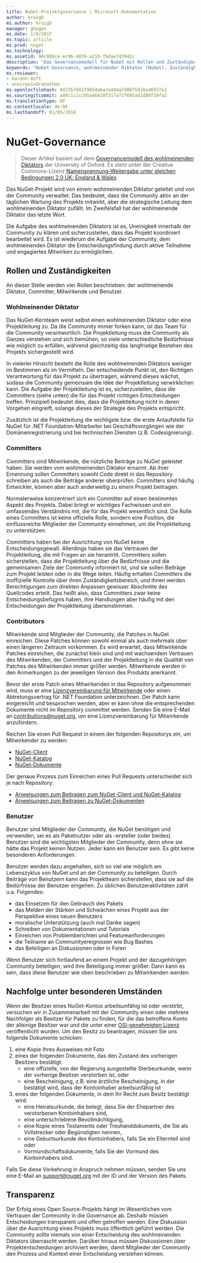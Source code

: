 ```yaml
---
title: NuGet-Projektgovernance | Microsoft-Dokumentation
author: kraigb
ms.author: kraigb
manager: ghogen
ms.date: 1/9/2017
ms.topic: article
ms.prod: nuget
ms.technology: 
ms.assetid: 94c088ce-ec96-4876-a210-fbdae743942c
description: "Das Governancemodell für NuGet mit Rollen und Zuständigkeiten von Committern, Mitwirkenden und Benutzern."
keywords: "NuGet-Governance, wohlmeinender Diktator (NuGet), Zuständigkeiten von Committern, Zuständigkeiten von Mitwirkenden, Zuständigkeiten von Benutzern"
ms.reviewer:
- karann-msft
- unniravindranathan
ms.openlocfilehash: 0437b7d41f965da6a7ad44a7d0675916ed655fe1
ms.sourcegitcommit: a40c1c1cc05a46410f317a72f695ad1d80f39fa2
ms.translationtype: HT
ms.contentlocale: de-DE
ms.lasthandoff: 01/05/2018
---
```

# <a name="nuget-governance"></a>NuGet-Governance

> Dieser Artikel basiert auf dem [Governancemodell des wohlmeinenden Diktators](http://www.oss-watch.ac.uk/resources/benevolentdictatorgovernancemodel) der University of Oxford. Es steht unter der Creative Commons-Lizenz [Namensnennung-Weitergabe unter gleichen Bedingungen 2.0 UK: England & Wales](http://creativecommons.org/licenses/by-sa/2.0/uk/).

Das NuGet-Projekt wird von einem wohlmeinenden Diktator geleitet und von der Community verwaltet. Das bedeutet, dass die Community aktiv an der täglichen Wartung des Projekts mitwirkt, aber die strategische Leitung dem wohlmeinenden Diktator zufällt. Im Zweifelsfall hat der wohlmeinende Diktator das letzte Wort.

Die Aufgabe des wohlmeinenden Diktators ist es, Uneinigkeit innerhalb der Community zu klären und sicherzustellen, dass das Projekt koordiniert bearbeitet wird. Es ist wiederum die Aufgabe der Community, dem wohlmeinenden Diktator die Entscheidungsfindung durch aktive Teilnahme und engagiertes Mitwirken zu ermöglichen.

## <a name="roles-and-responsibilities"></a>Rollen und Zuständigkeiten

An dieser Stelle werden vier Rollen beschrieben: der wohlmeinende Diktator, Committer, Mitwirkende und Benutzer.

### <a name="benevolent-dictator"></a>Wohlmeinender Diktator

Das NuGet-Kernteam weist selbst einen wohlmeinenden Diktator oder eine Projektleitung zu. Da die Community immer forken kann, ist das Team für die Community verantwortlich. Die Projektleitung muss die Community als Ganzes verstehen und sich bemühen, so viele unterschiedliche Bedürfnisse wie möglich zu erfüllen, während gleichzeitig das langfristige Bestehen des Projekts sichergestellt wird.

In vielerlei Hinsicht besteht die Rolle des wohlmeinenden Diktators weniger im Bestimmen als im Vermitteln. Der entscheidende Punkt ist, den Richtigen Verantwortung für das Projekt zu übertragen, während dieses wächst, sodass die Community gemeinsam die Idee der Projektleitung verwirklichen kann. Die Aufgabe der Projektleitung ist es, sicherzustellen, dass die Committers (siehe unten) die für das Projekt richtigen Entscheidungen treffen. Prinzipiell bedeutet dies, dass die Projektleitung nicht in deren Vorgehen eingreift, solange dieses der Strategie des Projekts entspricht.

Zusätzlich ist die Projektleitung die wichtigste bzw. die erste Anlaufstelle für NuGet für .NET Foundation-Mitarbeiter bei Geschäftsvorgängen wie der Domänenregistrierung und bei technischen Diensten (z.B. Codesignierung).

### <a name="committers"></a>Committers

Committers sind Mitwirkende, die nützliche Beiträge zu NuGet geleistet haben. Sie werden vom wohlmeinenden Diktator ernannt. Ab ihrer Ernennung sollen Committers sowohl Code direkt in das Repository schreiben als auch die Beiträge anderer überprüfen. Committers sind häufig Entwickler, können aber auch anderweitig zu einem Projekt beitragen.

Normalerweise konzentriert sich ein Committer auf einen bestimmten Aspekt des Projekts. Dabei bringt er wichtiges Fachwissen und ein umfassendes Verständnis mit, die für das Projekt wesentlich sind. Die Rolle eines Committers ist keine offizielle Rolle, sondern eine Position, die einflussreiche Mitglieder der Community einnehmen, um die Projektleitung zu unterstützen.

Committers haben bei der Ausrichtung von NuGet keine Entscheidungsgewalt. Allerdings haben sie das Vertrauen der Projektleitung, die mit Fragen an sie herantritt. Committers sollen sicherstellen, dass die Projektleitung über die Bedürfnisse und die gemeinsamen Ziele der Community informiert ist, und sie sollen Beiträge zum Projekt leisten oder in die Wege leiten. Häufig erhalten Committers die inoffizielle Kontrolle über ihren Zuständigkeitsbereich, und ihnen werden Berechtigungen zum direkten Anpassen gewisser Abschnitte des Quellcodes erteilt. Das heißt also, dass Committers zwar keine Entscheidungsbefugnis haben, ihre Handlungen aber häufig mit den Entscheidungen der Projektleitung übereinstimmen.

### <a name="contributors"></a>Contributors

Mitwirkende sind Mitglieder der Community, die Patches in NuGet einreichen. Diese Patches können sowohl einmal als auch mehrmals über einen längeren Zeitraum vorkommen. Es wird erwartet, dass Mitwirkende Patches einreichen, die zunächst klein sind und mit wachsendem Vertrauen des Mitwirkenden, der Committers und der Projektleitung in die Qualität von Patches des Mitwirkenden immer größer werden. Mitwirkende werden in den Anmerkungen zu der jeweiligen Version des Produkts anerkannt.

Bevor der erste Patch eines Mitwirkenden in das Repository aufgenommen wird, muss er eine [Lizenzvereinbarung für Mitwirkende](http://en.wikipedia.org/wiki/Contributor_License_Agreement) oder einen Abtretungsvertrag für .NET Foundation unterzeichnen. Der Patch kann eingereicht und besprochen werden, aber er kann ohne die entsprechenden Dokumente nicht im Repository committet werden. Senden Sie eine E-Mail an [contributions@nuget.org](mailto:contributions@nuget.org), um eine Lizenzvereinbarung für Mitwirkende anzufordern.

Reichen Sie einen Pull Request in einem der folgenden Repositorys ein, um Mitwirkender zu werden:

- [NuGet-Client](https://github.com/NuGet/NuGet.Client)
- [NuGet-Katalog](https://github.com/nuget/nugetgallery)
- [NuGet-Dokumente](https://github.com/nuget/nugetdocs)

Der genaue Prozess zum Einreichen eines Pull Requests unterscheidet sich je nach Repository:

- [Anweisungen zum Beitragen zum NuGet-Client und NuGet-Katalog](https://github.com/NuGet/Home/wiki/Contributing-to-NuGet)
- [Anweisungen zum Beitragen zu NuGet-Dokumenten](https://github.com/NuGet/NuGetDocs/wiki/Contributing-to-NuGet-Documentation)

### <a name="users"></a>Benutzer

Benutzer sind Mitglieder der Community, die NuGet benötigen und verwenden, sei es als Paketnutzer oder als -ersteller (oder beides). Benutzer sind die wichtigsten Mitglieder der Community, denn ohne sie hätte das Projekt keinen Nutzen. Jeder kann ein Benutzer sein. Es gibt keine besonderen Anforderungen.

Benutzer werden dazu angehalten, sich so viel wie möglich am Lebenszyklus von NuGet und an der Community zu beteiligen. Durch Beiträge von Benutzern kann das Projektteam sicherstellen, dass sie auf die Bedürfnisse der Benutzer eingehen. Zu üblichen Benutzeraktivitäten zählt u.a. Folgendes:

- das Einsetzen für den Gebrauch des Pakets
- das Melden der Stärken und Schwächen eines Projekt aus der Perspektive eines neuen Benutzers
- moralische Unterstützung (auch mal Danke sagen)
- Schreiben von Dokumentationen und Tutorials
- Einreichen von Problemberichten und Featureanforderungen
- die Teilname an Communityereignissen wie Bug Bashes
- das Beteiligen an Diskussionen oder in Foren

Wenn Benutzer sich fortlaufend an einem Projekt und der dazugehörigen Community beteiligen, wird ihre Beteiligung immer größer. Dann kann es sein, dass diese Benutzer wie oben beschrieben zu Mitwirkenden werden.

## <a name="package-succession-under-special-circumstances"></a>Nachfolge unter besonderen Umständen
Wenn der Besitzer eines NuGet-Kontos arbeitsunfähig ist oder verstirbt, versuchen wir in Zusammenarbeit mit der Community einen oder mehrere Nachfolger als Besitzer für Pakete zu finden, für die das betroffene Konto der alleinige Besitzer war und die unter einer [OSI-genehmigten Lizenz](https://opensource.org/licenses/alphabetical) veröffentlicht wurden. Um den Besitz zu beantragen, müssen Sie uns folgende Dokumente schicken:

1.  eine Kopie Ihres Ausweises mit Foto
2.  eines der folgenden Dokumente, das den Zustand des vorherigen Besitzers bestätigt: 
    - eine offizielle, von der Regierung ausgestellte Sterbeurkunde, wenn der vorherige Besitzer verstorben ist, oder
    - eine Bescheinigung, z.B. eine ärztliche Bescheinigung, in der bestätigt wird, dass der Kontoinhaber arbeitsunfähig ist
3.  eines der folgenden Dokumente, in dem Ihr Recht zum Besitz bestätigt wird: 
    - eine Heiratsurkunde, die belegt, dass Sie der Ehepartner des verstorbenen Kontoinhabers sind,
    - eine unterschriebene Bevollmächtigung,
    - eine Kopie eines Testaments oder Treuhanddokuments, die Sie als Vollstrecker oder Begünstigten nennen,
    - eine Geburtsurkunde des Kontoinhabers, falls Sie ein Elternteil sind oder
    - Vormundschaftsdokumente, falls Sie der Vormund des Kontoinhabers sind.
    
Falls Sie diese Vorkehrung in Anspruch nehmen müssen, senden Sie uns eine E-Mail an [support@nuget.org](mailto:support@nuget.org) mit der ID und der Version des Pakets.
    
## <a name="transparency"></a>Transparenz

Der Erfolg eines Open Source-Projekts hängt im Wesentlichen vom Vertrauen der Community in die Governance ab. Deshalb müssen Entscheidungen transparent und offen getroffen werden. Eine Diskussion über die Ausrichtung eines Projekts muss öffentlich geführt werden. Die Community sollte niemals von einer Entscheidung des wohlmeinenden Diktators überrascht werden. Darüber hinaus müssen Diskussionen über Projektentscheidungen archiviert werden, damit Mitglieder der Community den Prozess und Kontext einer Entscheidung verstehen können.
